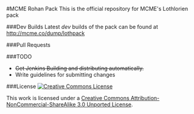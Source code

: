 #MCME Rohan Pack
This is the official repository for MCME's Lothlorien pack

###Dev Builds
Latest _dev_ builds of the pack can be found at http://mcme.co/dump/lothpack

###Pull Requests


###TODO
- ~~Get Jenkins Building and distributing automatically.~~
- Write guidelines for submitting changes

###License
[![Creative Commons License](http://i.creativecommons.org/l/by-nc-sa/3.0/88x31.png)](http://creativecommons.org/licenses/by-nc-sa/3.0/deed.en_US)

This work is licensed under a [Creative Commons Attribution-NonCommercial-ShareAlike 3.0 Unported License](http://creativecommons.org/licenses/by-nc-sa/3.0/deed.en_US).